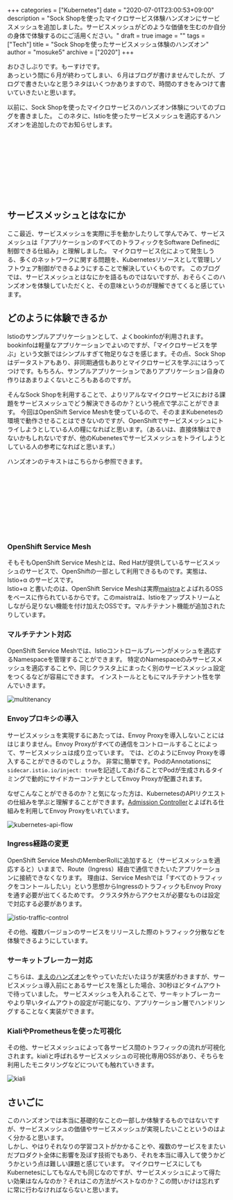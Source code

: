 +++
categories = ["Kubernetes"]
date = "2020-07-01T23:00:53+09:00"
description = "Sock Shopを使ったマイクロサービス体験ハンズオンにサービスメッシュを追加しました。サービスメッシュがどのような価値を生むのか自分の身体で体験するのにご活用ください。"
draft = true
image = ""
tags = ["Tech"]
title = "Sock Shopを使ったサービスメッシュ体験のハンズオン"
author = "mosuke5"
archive = ["2020"]
+++

おひさしぶりです。もーすけです。  
あっという間に６月が終わってしまい、６月はブログが書けませんでしたが、ブログで書きたいなと思うネタはいくつかありますので、時間のすきをみつけて書いていきたいと思います。

以前に、Sock Shopを使ったマイクロサービスのハンズオン体験についてのブログを書きました。
このネタに、Istioを使ったサービスメッシュを適応するハンズオンを追加したのでお知らせします。

<div class="iframely-embed"><div class="iframely-responsive" style="height: 140px; padding-bottom: 0;"><a href="https://blog.mosuke.tech/entry/2020/01/22/sockshop/" data-iframely-url="//cdn.iframe.ly/YDI2rVR"></a></div></div><script async src="//cdn.iframe.ly/embed.js" charset="utf-8"></script>

<!--more-->

## サービスメッシュとはなにか
ここ最近、サービスメッシュを実際に手を動かしたりして学んでみて、サービスメッシュは「アプリケーションのすべてのトラフィックをSoftware Definedに制御できる仕組み」と理解しました。
マイクロサービス化によって発生しうる、多くのネットワークに関する問題を、Kubernetesリソースとして管理しソフトウェア制御ができるようにすることで解決していくものです。
このブログでは、サービスメッシュとはなにかを語るものではないですが、おそらくこのハンズオンを体験していただくと、その意味というのが理解できてくると感じています。  

## どのように体験できるか
Istioのサンプルアプリケーションとして、よくbookinfoが利用されます。
bookinfoは軽量なアプリケーションでよいのですが、「マイクロサービスを学ぶ」という文脈ではシンプルすぎて物足りなさを感じます。その点、Sock Shopはデータストアもあり、非同期通信もありとマイクロサービスを学ぶにはうってつけです。もちろん、サンプルアプリケーションでありアプリケーション自身の作りはあまりよくないところもあるのですが。

そんなSock Shopを利用することで、よりリアルなマイクロサービスにおける課題をサービスメッシュでどう解決できるのか？という視点で学ぶことができます。
今回はOpenShift Service Meshを使っているので、そのままKubenetesの環境で動作させることはできないのですが、OpenShiftでサービスメッシュにトライしようとしている人の糧になればと思います。（あるいは、直接体験はできないかもしれないですが、他のKubenetesでサービスメッシュをトライしようとしている人の参考になればと思います。）

ハンズオンのテキストはこちらから参照できます。

<div class="iframely-embed"><div class="iframely-responsive" style="height: 140px; padding-bottom: 0;"><a href="https://github.com/mosuke5/microservices-demo-openshift/blob/master/servicemesh/workshop-servicemesh.md" data-iframely-url="//cdn.iframe.ly/pEhhuZs"></a></div></div><script async src="//cdn.iframe.ly/embed.js" charset="utf-8"></script>

### OpenShift Service Mesh
そもそもOpenShift Service Meshとは、Red Hatが提供しているサービスメッシュのサービスで、OpenShiftの一部として利用できるものです。実態は、Istio+α のサービスです。  
Istio+α と書いたのは、OpenShift Service Meshは実際<a href="https://maistra.io/">maistra</a>とよばれるOSSをベースに作られているからです。このmaistraは、Istioをアップストリームとしながら足りない機能を付け加えたOSSです。マルチテナント機能が追加されたりしています。

### マルチテナント対応
OpenShift Service Meshでは、Istioコントロールプレーンがメッシュを適応するNamespaceを管理することができます。
特定のNamespaceのみサービスメッシュを適応することや、同じクラスタ上にまったく別のサービスメッシュ設定をつくるなどが容易にできます。
インストールとともにマルチテナント性を学んでいきます。

![multitenancy](/image/istio-multitenancy.png)

### Envoyプロキシの導入
サービスメッシュを実現するにあたっては、Envoy Proxyを導入しないことにははじまりません。Envoy Proxyがすべての通信をコントロールすることによって、サービスメッシュは成り立っています。
では、どのようにEnvoy Proxyを導入することができるのでしょうか。
非常に簡単です。PodのAnnotationsに`sidecar.istio.io/inject: true`を記述してあげることでPodが生成されるタイミングで動的にサイドカーコンテナとしてEnvoy Proxyが配置されます。

なぜこんなことができるのか？と気になった方は、KubernetesのAPIリクエストの仕組みを学ぶと理解することができます。[Admission Controller](https://kubernetes.io/docs/reference/access-authn-authz/admission-controllers/)とよばれる仕組みを利用してEnvoy Proxyをいれています。

![kubernetes-api-flow](/image/kubernetes-api-flow.png)

### Ingress経路の変更
OpenShift Service MeshのMemberRollに追加すると（サービスメッシュを適応すると）いままで、Route（Ingress）経由で通信できたいたアプリケーションに接続できなくなります。
理由は、Service Meshでは「すべてのトラフィックをコントールしたい」という思想からIngressのトラフィックもEnvoy Proxyを通す必要が出てくるためです。
クラスタ外からアクセスが必要なものは設定で対応する必要があります。

![istio-traffic-control](/image/istio-traffic-control.png)

その他、複数バージョンのサービスをリリースした際のトラフィック分散などを体験できるようにしています。

### サーキットブレーカー対応
こちらは、[まえのハンズオン](https://github.com/mosuke5/microservices-demo-openshift/blob/master/workshop-solutions.md)をやっていただいたほうが実感がわきますが、サービスメッシュ導入前にとあるサービスを落とした場合、30秒ほどタイムアウトで待っていました。
サービスメッシュを入れることで、サーキットブレーカーやより早いタイムアウトの設定が可能になり、アプリケーション層でハンドリングすることなく実装ができます。

### KialiやPrometheusを使った可視化
その他、サービスメッシュによって各サービス間のトラフィックの流れが可視化されます。kialiと呼ばれるサービスメッシュの可視化専用OSSがあり、そちらを利用したモニタリングなどについても触れていきます。

![kiali](/image/kiali.gif)

## さいごに
このハンズオンでは本当に基礎的なことの一部しか体験するものではないですが、サービスメッシュの価値やサービスメッシュが実現したいことというのはよく分かると思います。  
しかし、やはりそれなりの学習コストがかかることや、複数のサービスをまたいだプロダクト全体に影響を及ぼす技術でもあり、それを本当に導入して使うかどうかという点は難しい課題と感じています。
マイクロサービスにしてもKubernetesにしてもなんでも同じなのですが、サービスメッシュによって得たい効果はなんなのか？それはこの方法がベストなのか？この問いかけは忘れずに常に行わなければならないと思います。